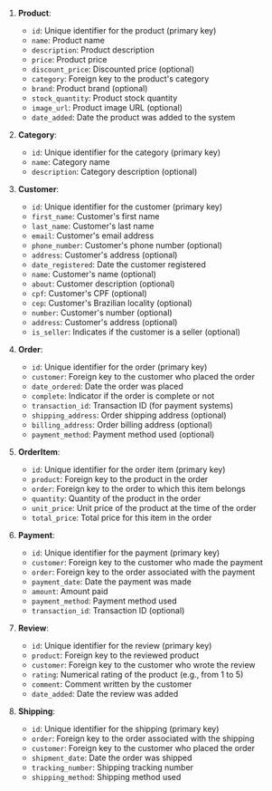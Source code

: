1. **Product**:
   - `id`: Unique identifier for the product (primary key)
   - `name`: Product name
   - `description`: Product description
   - `price`: Product price
   - `discount_price`: Discounted price (optional)
   - `category`: Foreign key to the product's category
   - `brand`: Product brand (optional)
   - `stock_quantity`: Product stock quantity
   - `image_url`: Product image URL (optional)
   - `date_added`: Date the product was added to the system

2. **Category**:
   - `id`: Unique identifier for the category (primary key)
   - `name`: Category name
   - `description`: Category description (optional)

3. **Customer**:
   - `id`: Unique identifier for the customer (primary key)
   - `first_name`: Customer's first name
   - `last_name`: Customer's last name
   - `email`: Customer's email address
   - `phone_number`: Customer's phone number (optional)
   - `address`: Customer's address (optional)
   - `date_registered`: Date the customer registered
   - `name`: Customer's name (optional)
   - `about`: Customer description (optional)
   - `cpf`: Customer's CPF (optional)
   - `cep`: Customer's Brazilian locality (optional)
   - `number`: Customer's number (optional)
   - `address`: Customer's address (optional)
   - `is_seller`: Indicates if the customer is a seller (optional)

4. **Order**:
   - `id`: Unique identifier for the order (primary key)
   - `customer`: Foreign key to the customer who placed the order
   - `date_ordered`: Date the order was placed
   - `complete`: Indicator if the order is complete or not
   - `transaction_id`: Transaction ID (for payment systems)
   - `shipping_address`: Order shipping address (optional)
   - `billing_address`: Order billing address (optional)
   - `payment_method`: Payment method used (optional)

5. **OrderItem**:
   - `id`: Unique identifier for the order item (primary key)
   - `product`: Foreign key to the product in the order
   - `order`: Foreign key to the order to which this item belongs
   - `quantity`: Quantity of the product in the order
   - `unit_price`: Unit price of the product at the time of the order
   - `total_price`: Total price for this item in the order

6. **Payment**:
   - `id`: Unique identifier for the payment (primary key)
   - `customer`: Foreign key to the customer who made the payment
   - `order`: Foreign key to the order associated with the payment
   - `payment_date`: Date the payment was made
   - `amount`: Amount paid
   - `payment_method`: Payment method used
   - `transaction_id`: Transaction ID (optional)

7. **Review**:
   - `id`: Unique identifier for the review (primary key)
   - `product`: Foreign key to the reviewed product
   - `customer`: Foreign key to the customer who wrote the review
   - `rating`: Numerical rating of the product (e.g., from 1 to 5)
   - `comment`: Comment written by the customer
   - `date_added`: Date the review was added

8. **Shipping**:
   - `id`: Unique identifier for the shipping (primary key)
   - `order`: Foreign key to the order associated with the shipping
   - `customer`: Foreign key to the customer who placed the order
   - `shipment_date`: Date the order was shipped
   - `tracking_number`: Shipping tracking number
   - `shipping_method`: Shipping method used